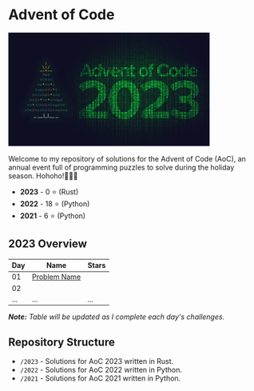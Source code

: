 # Advent of Code

<a href="https://adventofcode.com/2023"><img src="2023/calender.png" width="80%" /></a>

Welcome to my repository of solutions for the Advent of Code (AoC), an annual event full of programming puzzles to solve during the holiday season. Hohoho!🎄🎅🎄
- **2023** - 0 ⭐ (Rust)
- **2022** - 18 ⭐ (Python)
- **2021** - 6 ⭐ (Python)

## 2023 Overview

| Day | Name                                                    | Stars |
| --- | ------------------------------------------------------- | ----- |
| 01  | [Problem Name](Link-to-your-solution)                   |       |
| 02  |                                                         |       |
| ... | ...                                                     | ...   |

_**Note:** Table will be updated as I complete each day's challenges._

## Repository Structure

- `/2023` - Solutions for AoC 2023 written in Rust.
- `/2022` - Solutions for AoC 2022 written in Python.
- `/2021` - Solutions for AoC 2021 written in Python.
